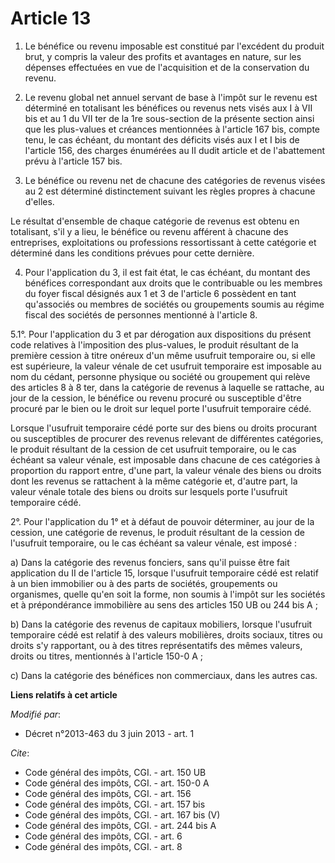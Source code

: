 # Article 13

1. Le bénéfice ou revenu imposable est constitué par l'excédent du produit brut, y compris la valeur des profits et avantages
en nature, sur les dépenses effectuées en vue de l'acquisition et de la conservation du revenu. 

2. Le revenu global net annuel servant de base à l'impôt sur le revenu est déterminé en totalisant les bénéfices ou revenus
nets visés aux I à VII bis et au 1 du VII ter de la 1re sous-section de la présente section ainsi que les plus-values et
créances mentionnées à l'article 167 bis, compte tenu, le cas échéant, du montant des déficits visés aux I et I bis de
l'article 156, des charges énumérées au II dudit article et de l'abattement prévu à l'article 157 bis. 

3. Le bénéfice ou revenu net de chacune des catégories de revenus visées au 2 est déterminé distinctement suivant les règles
propres à chacune d'elles. 

Le résultat d'ensemble de chaque catégorie de revenus est obtenu en totalisant, s'il y a lieu, le bénéfice ou revenu afférent
à chacune des entreprises, exploitations ou professions ressortissant à cette catégorie et déterminé dans les conditions
prévues pour cette dernière. 

4. Pour l'application du 3, il est fait état, le cas échéant, du montant des bénéfices correspondant aux droits que le
contribuable ou les membres du foyer fiscal désignés aux 1 et 3 de l'article 6 possèdent en tant qu'associés ou membres de
sociétés ou groupements soumis au régime fiscal des sociétés de personnes mentionné à l'article 8.

5.1°. Pour l'application du 3 et par dérogation aux dispositions du présent code relatives à l'imposition des plus-values, le
produit résultant de la première cession à titre onéreux d'un même usufruit temporaire ou, si elle est supérieure, la valeur
vénale de cet usufruit temporaire est imposable au nom du cédant, personne physique ou société ou groupement qui relève des
articles 8 à 8 ter, dans la catégorie de revenus à laquelle se rattache, au jour de la cession, le bénéfice ou revenu procuré
ou susceptible d'être procuré par le bien ou le droit sur lequel porte l'usufruit temporaire cédé. 

Lorsque l'usufruit temporaire cédé porte sur des biens ou droits procurant ou susceptibles de procurer des revenus relevant
de différentes catégories, le produit résultant de la cession de cet usufruit temporaire, ou le cas échéant sa valeur vénale,
est imposable dans chacune de ces catégories à proportion du rapport entre, d'une part, la valeur vénale des biens ou droits
dont les revenus se rattachent à la même catégorie et, d'autre part, la valeur vénale totale des biens ou droits sur lesquels
porte l'usufruit temporaire cédé. 

2°. Pour l'application du 1° et à défaut de pouvoir déterminer, au jour de la cession, une catégorie de revenus, le produit
résultant de la cession de l'usufruit temporaire, ou le cas échéant sa valeur vénale, est imposé : 

a) Dans la catégorie des revenus fonciers, sans qu'il puisse être fait application du II de l'article 15, lorsque l'usufruit
temporaire cédé est relatif à un bien immobilier ou à des parts de sociétés, groupements ou organismes, quelle qu'en soit la
forme, non soumis à l'impôt sur les sociétés et à prépondérance immobilière au sens des articles 150 UB ou 244 bis A ; 

b) Dans la catégorie des revenus de capitaux mobiliers, lorsque l'usufruit temporaire cédé est relatif à des valeurs
mobilières, droits sociaux, titres ou droits s'y rapportant, ou à des titres représentatifs des mêmes valeurs, droits ou
titres, mentionnés à l'article 150-0 A ; 

c) Dans la catégorie des bénéfices non commerciaux, dans les autres cas.

**Liens relatifs à cet article**

_Modifié par_:

  - Décret n°2013-463 du 3 juin 2013 - art. 1

_Cite_:

  - Code général des impôts, CGI. - art. 150 UB
  - Code général des impôts, CGI. - art. 150-0 A
  - Code général des impôts, CGI. - art. 156
  - Code général des impôts, CGI. - art. 157 bis
  - Code général des impôts, CGI. - art. 167 bis (V)
  - Code général des impôts, CGI. - art. 244 bis A
  - Code général des impôts, CGI. - art. 6
  - Code général des impôts, CGI. - art. 8
